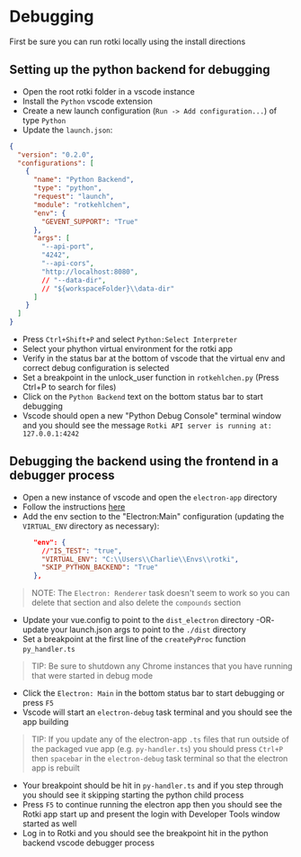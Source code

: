 # Debugging

First be sure you can run rotki locally using the install directions

## Setting up the python backend for debugging

- Open the root rotki folder in a vscode instance
- Install the `Python` vscode extension
- Create a new launch configuration (`Run -> Add configuration...`) of type `Python`
- Update the `launch.json`:

```json
{
  "version": "0.2.0",
  "configurations": [
    {
      "name": "Python Backend",
      "type": "python",
      "request": "launch",
      "module": "rotkehlchen",
      "env": {
        "GEVENT_SUPPORT": "True"
      },
      "args": [
        "--api-port",
        "4242",
        "--api-cors",
        "http://localhost:8080",
        // "--data-dir",
        // "${workspaceFolder}\\data-dir"
      ]
    }
  ]
}
```

- Press `Ctrl+Shift+P` and select `Python:Select Interpreter`
- Select your phython virtual environment for the rotki app
- Verify in the status bar at the bottom of vscode that the virtual env and correct debug configuration is selected
- Set a breakpoint in the unlock_user function in `rotkehlchen.py` (Press Ctrl+P to search for files)
- Click on the `Python Backend` text on the bottom status bar to start debugging
- Vscode should open a new "Python Debug Console" terminal window and you should see the message `Rotki API server is running at: 127.0.0.1:4242`


## Debugging the backend using the frontend in a debugger process

- Open a new instance of vscode and open the `electron-app` directory
- Follow the instructions [here](https://nklayman.github.io/vue-cli-plugin-electron-builder/guide/recipes.html#debugging-with-vscode)
- Add the env section to the "Electron:Main" configuration (updating the `VIRTUAL_ENV` directory as necessary):
```json
      "env": {
        //"IS_TEST": "true",
        "VIRTUAL_ENV": "C:\\Users\\Charlie\\Envs\\rotki",
        "SKIP_PYTHON_BACKEND": "True"
      },
```
>NOTE: The `Electron: Renderer` task doesn't seem to work so you can delete that section and also delete the `compounds` section
- Update your vue.config to point to the `dist_electron` directory -OR- update your launch.json args to point to the `./dist` directory
- Set a breakpoint at the first line of the `createPyProc` function `py_handler.ts`
>TIP: Be sure to shutdown any Chrome instances that you have running that were started in debug mode
- Click the `Electron: Main` in the bottom status bar to start debugging or press `F5`
- Vscode will start an `electron-debug` task terminal and you should see the app building
>TIP: If you update any of the electron-app `.ts` files that run outside of the packaged vue app (e.g. `py-handler.ts`) you should press `Ctrl+P` then `spacebar` in the `electron-debug` task terminal so that the electron app is rebuilt
- Your breakpoint should be hit in `py-handler.ts` and if you step through you should see it skipping starting the python child process
- Press `F5` to continue running the electron app then you should see the Rotki app start up and present the login with Developer Tools window started as well
- Log in to Rotki and you should see the breakpoint hit in the python backend vscode debugger process
